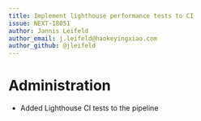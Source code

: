 ```yaml
---
title: Implement lighthouse performance tests to CI
issue: NEXT-18051
author: Jannis Leifeld
author_email: j.leifeld@haokeyingxiao.com
author_github: @jleifeld
---
```

# Administration
* Added Lighthouse CI tests to the pipeline
